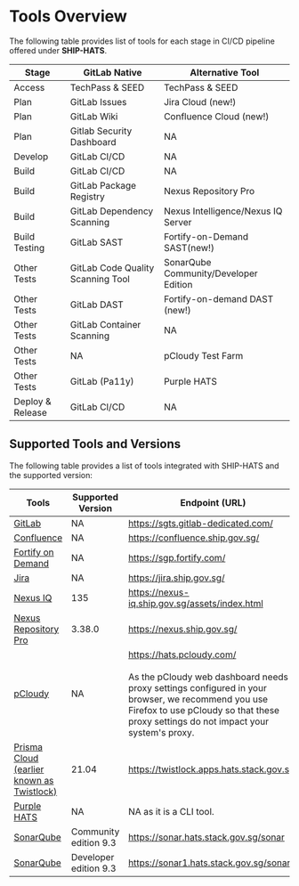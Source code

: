 # Tools Overview

The following table provides list of tools for each stage in CI/CD pipeline offered under **SHIP-HATS**. 

|Stage|GitLab Native|Alternative Tool|
|---|---|---|
|Access|TechPass & SEED|TechPass & SEED|
|Plan|GitLab Issues|Jira Cloud (new!)	
|Plan|GitLab Wiki| Confluence Cloud (new!)	
|Plan|Gitlab Security Dashboard|NA|	
|Develop|GitLab CI/CD|NA|
|Build|GitLab CI/CD|NA|
|Build|GitLab Package Registry|Nexus Repository Pro|
|Build|GitLab Dependency Scanning|Nexus Intelligence/Nexus IQ Server|
|Build Testing|GitLab SAST|Fortify-on-Demand SAST(new!)
|Other Tests|GitLab Code Quality Scanning Tool |SonarQube Community/Developer Edition
|Other Tests|GitLab DAST|Fortify-on-demand DAST (new!)
|Other Tests|GitLab Container Scanning|NA
|Other Tests|NA|pCloudy Test Farm
|Other Tests|GitLab (Pa11y)|Purple HATS
|Deploy & Release|GitLab CI/CD|NA|

## Supported Tools and Versions

The following table provides a list of tools integrated with SHIP-HATS and the supported version:

|Tools |  Supported Version | Endpoint (URL) |
| --- | --- | --- |
|[GitLab](gitlab/gitlab-overview)|NA|https://sgts.gitlab-dedicated.com/
|[Confluence](confluence/confluence-overview)|NA|https://confluence.ship.gov.sg/|
|[Fortify on Demand](fod-overview)|NA|https://sgp.fortify.com/
|[Jira](jira/jira-overview.md) |NA |https://jira.ship.gov.sg/|
|[Nexus IQ](nexus-iq/nexus-iq-overview) |135 | https://nexus-iq.ship.gov.sg/assets/index.html |
|[Nexus Repository Pro](nexus-repository/nexus-repository-overview) |  3.38.0 | https://nexus.ship.gov.sg/|
|[pCloudy](pcloudy/pcloudy-overview) | NA | https://hats.pcloudy.com/ <br><br> As the pCloudy web dashboard needs proxy settings configured in your browser, we recommend you use Firefox to use pCloudy so that these proxy settings do not impact your system&#39;s proxy.|
|[Prisma Cloud (earlier known as Twistlock)](prisma-cloud/prisma-cloud-overview) |21.04 | https://twistlock.apps.hats.stack.gov.sg/|
|[Purple HATS](purple-hats/purple-hats-overview) | NA | NA as it is a CLI tool. |
|[SonarQube](sonarqube/sonarqube-overview) |Community edition 9.3  | https://sonar.hats.stack.gov.sg/sonar|
|[SonarQube](sonarqube/sonarqube-overview) |Developer edition 9.3 | https://sonar1.hats.stack.gov.sg/sonar|

